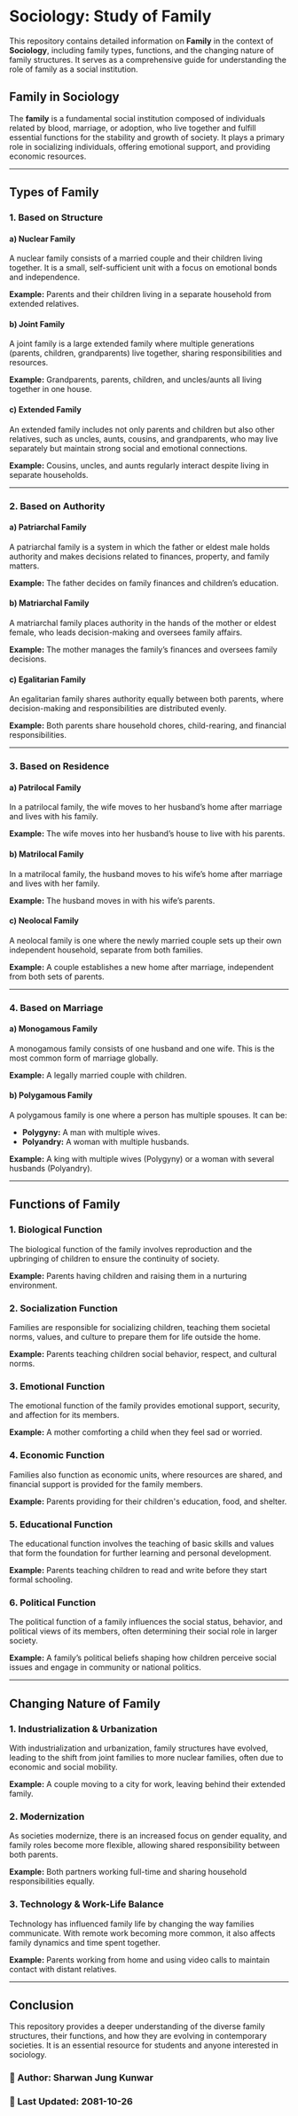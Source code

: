 # Sociology: Study of Family

This repository contains detailed information on **Family** in the context of **Sociology**, including family types, functions, and the changing nature of family structures. It serves as a comprehensive guide for understanding the role of family as a social institution.

## Family in Sociology

The **family** is a fundamental social institution composed of individuals related by blood, marriage, or adoption, who live together and fulfill essential functions for the stability and growth of society. It plays a primary role in socializing individuals, offering emotional support, and providing economic resources.

---

## Types of Family

### 1. Based on Structure

#### a) Nuclear Family
A nuclear family consists of a married couple and their children living together. It is a small, self-sufficient unit with a focus on emotional bonds and independence.

**Example:** Parents and their children living in a separate household from extended relatives.

#### b) Joint Family
A joint family is a large extended family where multiple generations (parents, children, grandparents) live together, sharing responsibilities and resources.

**Example:** Grandparents, parents, children, and uncles/aunts all living together in one house.

#### c) Extended Family
An extended family includes not only parents and children but also other relatives, such as uncles, aunts, cousins, and grandparents, who may live separately but maintain strong social and emotional connections.

**Example:** Cousins, uncles, and aunts regularly interact despite living in separate households.

---

### 2. Based on Authority

#### a) Patriarchal Family
A patriarchal family is a system in which the father or eldest male holds authority and makes decisions related to finances, property, and family matters.

**Example:** The father decides on family finances and children’s education.

#### b) Matriarchal Family
A matriarchal family places authority in the hands of the mother or eldest female, who leads decision-making and oversees family affairs.

**Example:** The mother manages the family’s finances and oversees family decisions.

#### c) Egalitarian Family
An egalitarian family shares authority equally between both parents, where decision-making and responsibilities are distributed evenly.

**Example:** Both parents share household chores, child-rearing, and financial responsibilities.

---

### 3. Based on Residence

#### a) Patrilocal Family
In a patrilocal family, the wife moves to her husband’s home after marriage and lives with his family.

**Example:** The wife moves into her husband’s house to live with his parents.

#### b) Matrilocal Family
In a matrilocal family, the husband moves to his wife’s home after marriage and lives with her family.

**Example:** The husband moves in with his wife’s parents.

#### c) Neolocal Family
A neolocal family is one where the newly married couple sets up their own independent household, separate from both families.

**Example:** A couple establishes a new home after marriage, independent from both sets of parents.

---

### 4. Based on Marriage

#### a) Monogamous Family
A monogamous family consists of one husband and one wife. This is the most common form of marriage globally.

**Example:** A legally married couple with children.

#### b) Polygamous Family
A polygamous family is one where a person has multiple spouses. It can be:
- **Polygyny:** A man with multiple wives.
- **Polyandry:** A woman with multiple husbands.

**Example:** A king with multiple wives (Polygyny) or a woman with several husbands (Polyandry).

---

## Functions of Family

### 1. Biological Function
The biological function of the family involves reproduction and the upbringing of children to ensure the continuity of society.

**Example:** Parents having children and raising them in a nurturing environment.

### 2. Socialization Function
Families are responsible for socializing children, teaching them societal norms, values, and culture to prepare them for life outside the home.

**Example:** Parents teaching children social behavior, respect, and cultural norms.

### 3. Emotional Function
The emotional function of the family provides emotional support, security, and affection for its members.

**Example:** A mother comforting a child when they feel sad or worried.

### 4. Economic Function
Families also function as economic units, where resources are shared, and financial support is provided for the family members.

**Example:** Parents providing for their children's education, food, and shelter.

### 5. Educational Function
The educational function involves the teaching of basic skills and values that form the foundation for further learning and personal development.

**Example:** Parents teaching children to read and write before they start formal schooling.

### 6. Political Function
The political function of a family influences the social status, behavior, and political views of its members, often determining their social role in larger society.

**Example:** A family’s political beliefs shaping how children perceive social issues and engage in community or national politics.

---

## Changing Nature of Family

### 1. Industrialization & Urbanization
With industrialization and urbanization, family structures have evolved, leading to the shift from joint families to more nuclear families, often due to economic and social mobility.

**Example:** A couple moving to a city for work, leaving behind their extended family.

### 2. Modernization
As societies modernize, there is an increased focus on gender equality, and family roles become more flexible, allowing shared responsibility between both parents.

**Example:** Both partners working full-time and sharing household responsibilities equally.

### 3. Technology & Work-Life Balance
Technology has influenced family life by changing the way families communicate. With remote work becoming more common, it also affects family dynamics and time spent together.

**Example:** Parents working from home and using video calls to maintain contact with distant relatives.

---

## Conclusion

This repository provides a deeper understanding of the diverse family structures, their functions, and how they are evolving in contemporary societies. It is an essential resource for students and anyone interested in sociology.


### **📌 Author:** Sharwan Jung Kunwar  
### **📅 Last Updated:** 2081-10-26